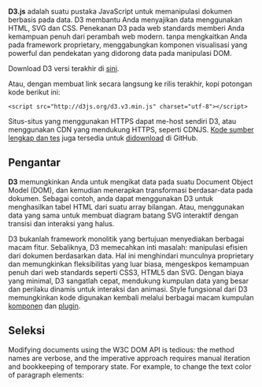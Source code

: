 **D3.js** adalah suatu pustaka JavaScript untuk memanipulasi dokumen berbasis pada data. D3 membantu Anda menyajikan data menggunakan HTML, SVG dan CSS. Penekanan D3 pada web standards memberi Anda kemampuan penuh dari perambah web modern. tanpa mengkaitkan Anda pada framework proprietary, menggabungkan komponen visualisasi yang powerful dan pendekatan yang didorong data pada manipulasi DOM.

Download D3 versi terakhir di [sini](/mbostock/d3/releases).

Atau, dengan membuat link secara langsung ke rilis terakhir, kopi potongan kode berikut ini:

    <script src="http://d3js.org/d3.v3.min.js" charset="utf-8"></script>

Situs-situs yang menggunakan HTTPS dapat me-host sendiri D3, atau menggunakan CDN yang mendukung HTTPS, seperti CDNJS. [Kode sumber lengkap dan tes](https://github.com/mbostock/d3) juga tersedia untuk [didownload](https://github.com/mbostock/d3/zipball/master) di GitHub.

## Pengantar

**D3** memungkinkan Anda untuk mengikat data pada suatu Document Object Model (DOM), dan kemudian menerapkan transformasi berdasar-data pada dokumen. Sebagai contoh, anda dapat menggunakan D3 untuk menghasilkan tabel HTML dari suatu array bilangan. Atau, menggunakan data yang sama untuk membuat diagram batang SVG interaktif dengan transisi dan interaksi yang halus.

D3 bukanlah framework monolitik yang bertujuan menyediakan berbagai macam fitur. Sebaliknya, D3 memecahkan inti masalah: manipulasi efisien dari dokumen berdasarkan data. Hal ini menghindari munculnya proprietary dan memungkinkan fleksibilitas yang luar biasa, mengeskpos kemampuan penuh dari web standards seperti CSS3, HTML5 dan SVG. Dengan biaya yang minimal, D3 sangatlah cepat, mendukung kumpulan data yang besar dan perilaku dinamis untuk interaksi dan animasi. Style fungsional dari D3 memungkinkan kode digunakan kembali melalui berbagai macam kumpulan [komponen](/mbostock/d3/wiki/API-Reference) dan [plugin](/d3/d3-plugins).

## Seleksi

Modifying documents using the W3C DOM API is tedious: the method names are verbose, and the imperative approach requires manual iteration and bookkeeping of temporary state. For example, to change the text color of paragraph elements: 
